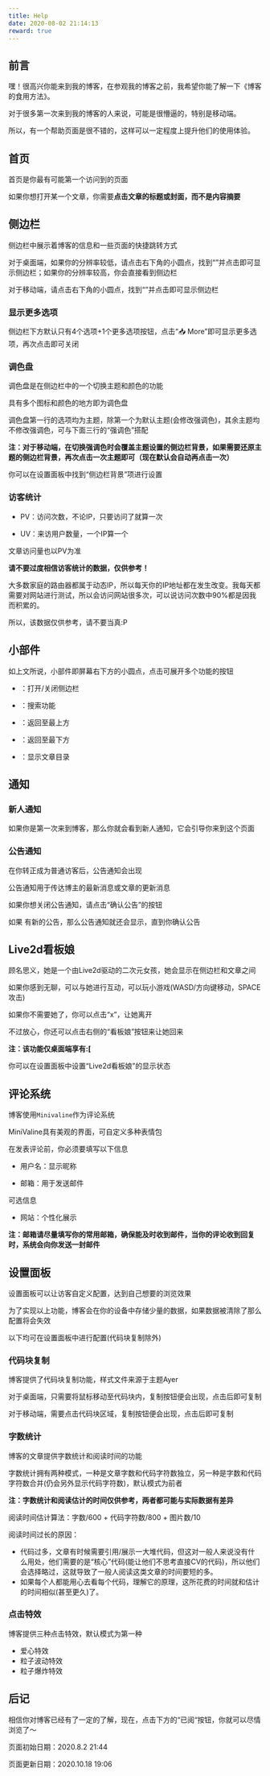 ```yaml
---
title: Help
date: 2020-08-02 21:14:13
reward: true
---
```

## 前言
嘿！很高兴你能来到我的博客，在参观我的博客之前，我希望你能了解一下《博客的食用方法》。

对于很多第一次来到我的博客的人来说，可能是很懵逼的，特别是移动端。

所以，有一个帮助页面是很不错的，这样可以一定程度上提升他们的使用体验。

## 首页
首页是你最有可能第一个访问到的页面

如果你想打开某一个文章，你需要**点击文章的标题或封面，而不是内容摘要**

## 侧边栏
侧边栏中展示着博客的信息和一些页面的快捷跳转方式

对于桌面端，如果你的分辨率较低，请点击右下角的小圆点，找到“<span class="φbg icon-sidebar"></span>”并点击即可显示侧边栏；如果你的分辨率较高，你会直接看到侧边栏

对于移动端，请点击右下角的小圆点，找到“<span class="φbg icon-sidebar"></span>”并点击即可显示侧边栏

### 显示更多选项
侧边栏下方默认只有4个选项+1个更多选项按钮，点击“📥 More”即可显示更多选项，再次点击即可关闭

### 调色盘
调色盘是在侧边栏中的一个切换主题和颜色的功能

具有多个图标和颜色的地方即为调色盘

调色盘第一行的选项均为主题，除第一个为默认主题(会修改强调色)，其余主题均不修改强调色，可与下面三行的“强调色”搭配

**注：对于移动端，在切换强调色时会覆盖主题设置的侧边栏背景，如果需要还原主题的侧边栏背景，再次点击一次主题即可（现在默认会自动再点击一次）**

你可以在设置面板中找到“侧边栏背景”项进行设置

### 访客统计
- PV：访问次数，不论IP，只要访问了就算一次

- UV：来访用户数量，一个IP算一个

文章访问量也以PV为准

**请不要过度相信访客统计的数据，仅供参考！**

大多数家庭的路由器都属于动态IP，所以每天你的IP地址都在发生改变。我每天都需要对网站进行测试，所以会访问网站很多次，可以说访问次数中90%都是因我而积累的。

所以，该数据仅供参考，请不要当真:P

## 小部件
如上文所说，小部件即屏幕右下方的小圆点，点击可展开多个功能的按钮

- <span class="φbg icon-sidebar"></span>：打开/关闭侧边栏

- <span class="φbg icon-search"></span>：搜索功能

- <span class="φbg icon-up"></span>：返回至最上方

- <span class="φbg icon-down"></span>：返回至最下方

- <span class="φbg icon-toc"></span>：显示文章目录

## 通知
### 新人通知
如果你是第一次来到博客，那么你就会看到新人通知，它会引导你来到这个页面

### 公告通知
在你转正成为普通访客后，公告通知会出现

公告通知用于传达博主的最新消息或文章的更新消息

如果你想关闭公告通知，请点击“确认公告”的按钮

如果
有新的公告，那么公告通知就还会显示，直到你确认公告

## Live2d看板娘
顾名思义，她是一个由Live2d驱动的二次元女孩，她会显示在侧边栏和文章之间

如果你感到无聊，可以与她进行互动，可以玩小游戏(WASD/方向键移动，SPACE攻击)

如果你不需要她了，你可以点击“x”，让她离开

不过放心，你还可以点击右侧的“看板娘”按钮来让她回来

**注：该功能仅桌面端享有:[**

你可以在设置面板中设置“Live2d看板娘”的显示状态

## 评论系统
博客使用`Minivaline`作为评论系统

MiniValine具有美观的界面，可自定义多种表情包

在发表评论前，你必须要填写以下信息

- 用户名：显示昵称

- 邮箱：用于发送邮件

可选信息

- 网站：个性化展示

**注：邮箱请尽量填写你的常用邮箱，确保能及时收到邮件，当你的评论收到回复时，系统会向你发送一封邮件**

## 设置面板
设置面板可以让访客自定义配置，达到自己想要的浏览效果

为了实现以上功能，博客会在你的设备中存储少量的数据，如果数据被清除了那么配置将会失效

以下均可在设置面板中进行配置(代码块复制除外)

### 代码块复制
博客提供了代码块复制功能，样式文件来源于主题Ayer

对于桌面端，只需要将鼠标移动至代码块内，复制按钮便会出现，点击后即可复制

对于移动端，需要点击代码块区域，复制按钮便会出现，点击后即可复制

### 字数统计
博客的文章提供字数统计和阅读时间的功能

字数统计拥有两种模式，一种是文章字数和代码字符数独立，另一种是字数和代码字符数合并(仍会另外显示代码字符数)，默认模式为前者

**注：字数统计和阅读估计的时间仅供参考，两者都可能与实际数据有差异**

阅读时间估计算法：字数/600 + 代码字符数/800 + 图片数/10

阅读时间过长的原因：

- 代码过多，文章有时候需要引用/展示一大堆代码，但这对一般人来说没有什么用处，他们需要的是“核心”代码(能让他们不思考直接CV的代码)，所以他们会选择略过，这就导致了一般人阅读这类文章的时间要短的多。
- 如果每个人都能用心去看每个代码，理解它的原理，这所花费的时间就和估计的时间相似(甚至更久)了。

### 点击特效
博客提供三种点击特效，默认模式为第一种
- 爱心特效
- 粒子波动特效
- 粒子爆炸特效

## 后记
相信你对博客已经有了一定的了解，现在，点击下方的“已阅“按钮，你就可以尽情浏览了～

页面初始日期：2020.8.2 21:44

页面更新日期：2020.10.18 19:06
